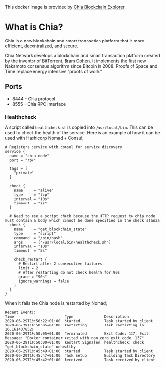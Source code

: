 This docker image is provided by [Chia Blockchain Explorer](https://www.chiaexplorer.com).

# What is Chia?

Chia is a new blockchain and smart transaction platform that is more efficient, decentralized, and secure.

Chia Network develops a blockchain and smart transaction platform created by the inventor of BitTorrent, [Bram Cohen](https://consent.yahoo.com/collectConsent?sessionId=3_cc-session_51f38948-4182-4aaa-819b-acc8787d9490&lang=en-GB&inline=false). It implements the first new Nakamoto consensus algorithm since Bitcoin in 2008. Proofs of Space and Time replace energy intensive “proofs of work.”

## Ports

- 8444 - Chia protocol
- 8555 - Chia RPC interface


### Healthcheck

A script called `healthcheck.sh` is copied into `/usr/local/bin`. This can be used to check the health of the service. Here is an example of how it can be used with Hashicorp Nomad + Consul;

```
# Registers service with consul for service discovery
service {
  name = "chia-node"
  port = "rpc"

  tags = [
    "private"
  ]

  check {
    name     = "alive"
    type     = "tcp"
    interval = "10s"
    timeout  = "2s"
  }

  # Need to use a script check because the HTTP request to chia node must contain a body which cannot be done specified in the check stanza
  check {
    name     = "get_blockchain_state"
    type     = "script"
    command  = "/bin/bash"
    args     = ["/usr/local/bin/healthcheck.sh"]
    interval = "10s"
    timeout  = "5s"

    check_restart {
      # Restart after 2 consecutive failures
      limit = 2
      # After restarting do not check health for 90s
      grace = "90s"
      ignore_warnings = false
    }
  }
}
```

When it fails the Chia node is restarted by Nomad;

```
Recent Events:
Time                       Type              Description
2020-06-29T19:50:22+01:00  Started           Task started by client
2020-06-29T19:50:05+01:00  Restarting        Task restarting in 16.161437852s
2020-06-29T19:50:05+01:00  Terminated        Exit Code: 137, Exit Message: "Docker container exited with non-zero exit code: 137"
2020-06-29T19:50:00+01:00  Restart Signaled  healthcheck: check "get_blockchain_state" unhealthy
2020-06-29T19:45:49+01:00  Started           Task started by client
2020-06-29T19:45:47+01:00  Task Setup        Building Task Directory
2020-06-29T19:45:42+01:00  Received          Task received by client
```
